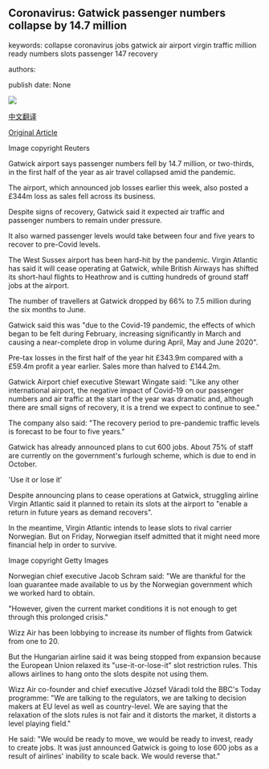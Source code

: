 ## Coronavirus: Gatwick passenger numbers collapse by 14.7 million

keywords: collapse coronavirus jobs gatwick air airport virgin traffic million ready numbers slots passenger 147 recovery

authors: 

publish date: None

![](https://ichef.bbci.co.uk/news/1024/branded_news/DF2F/production/_114153175_hi063062800.jpg)

[中文翻译](Coronavirus%3A%20Gatwick%20passenger%20numbers%20collapse%20by%2014.7%20million_zh.md)

[Original Article](https://www.bbc.com/news/business-53943734)

Image copyright Reuters

Gatwick airport says passenger numbers fell by 14.7 million, or two-thirds, in the first half of the year as air travel collapsed amid the pandemic.

The airport, which announced job losses earlier this week, also posted a £344m loss as sales fell across its business.

Despite signs of recovery, Gatwick said it expected air traffic and passenger numbers to remain under pressure.

It also warned passenger levels would take between four and five years to recover to pre-Covid levels.

The West Sussex airport has been hard-hit by the pandemic. Virgin Atlantic has said it will cease operating at Gatwick, while British Airways has shifted its short-haul flights to Heathrow and is cutting hundreds of ground staff jobs at the airport.

The number of travellers at Gatwick dropped by 66% to 7.5 million during the six months to June.

Gatwick said this was "due to the Covid-19 pandemic, the effects of which began to be felt during February, increasing significantly in March and causing a near-complete drop in volume during April, May and June 2020".

Pre-tax losses in the first half of the year hit £343.9m compared with a £59.4m profit a year earlier. Sales more than halved to £144.2m.

Gatwick Airport chief executive Stewart Wingate said: "Like any other international airport, the negative impact of Covid-19 on our passenger numbers and air traffic at the start of the year was dramatic and, although there are small signs of recovery, it is a trend we expect to continue to see."

The company also said: "The recovery period to pre-pandemic traffic levels is forecast to be four to five years."

Gatwick has already announced plans to cut 600 jobs. About 75% of staff are currently on the government's furlough scheme, which is due to end in October.

'Use it or lose it'

Despite announcing plans to cease operations at Gatwick, struggling airline Virgin Atlantic said it planned to retain its slots at the airport to "enable a return in future years as demand recovers".

In the meantime, Virgin Atlantic intends to lease slots to rival carrier Norwegian. But on Friday, Norwegian itself admitted that it might need more financial help in order to survive.

Image copyright Getty Images

Norwegian chief executive Jacob Schram said: "We are thankful for the loan guarantee made available to us by the Norwegian government which we worked hard to obtain.

"However, given the current market conditions it is not enough to get through this prolonged crisis."

Wizz Air has been lobbying to increase its number of flights from Gatwick from one to 20.

But the Hungarian airline said it was being stopped from expansion because the European Union relaxed its "use-it-or-lose-it" slot restriction rules. This allows airlines to hang onto the slots despite not using them.

Wizz Air co-founder and chief executive József Váradi told the BBC's Today programme: "We are talking to the regulators, we are talking to decision makers at EU level as well as country-level. We are saying that the relaxation of the slots rules is not fair and it distorts the market, it distorts a level playing field."

He said: "We would be ready to move, we would be ready to invest, ready to create jobs. It was just announced Gatwick is going to lose 600 jobs as a result of airlines' inability to scale back. We would reverse that."